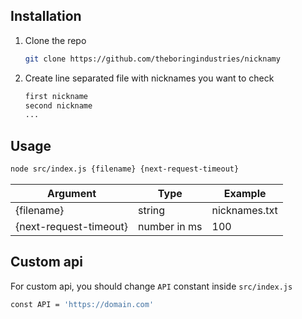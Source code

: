 ## Installation

1. Clone the repo
   ```sh
   git clone https://github.com/theboringindustries/nicknamy
   ```
2. Create line separated file with nicknames you want to check
   ```sh
   first nickname
   second nickname
   ...
   ```

## Usage

```sh
node src/index.js {filename} {next-request-timeout}
```

| Argument               | Type         |  Example      |
|------------------------|--------------|---------------|
| {filename}             | string       | nicknames.txt |
| {next-request-timeout} | number in ms | 100           |


## Custom api
For custom api, you should change `API` constant inside `src/index.js`

```sh
const API = 'https://domain.com'
```